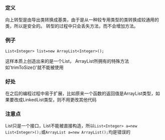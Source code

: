 ### 定义
向上转型是由导出类转换成基类，由于是从一种较专用类型的类转换成较通用的类，所以是安全的。
转型的过程中只会丢失方法，而不会增加方法。

### 例子
```
List<Integer> list=new ArrayList<Integer>();
```
这样本质上创造出来的是一个List， ArrayList所拥有的特殊方法如'trimToSize()'就不能被使用

### 好处
在之后的编程过程中易于扩展，比如原来一个函数的返回值是ArrayList类型，如果要改成LinkedList类型，则不用更改其他代码

### 注意点
List只是一个接口，List不能被直接构造，所以`List<Integer> a=new List<Integer>();`或`ArrayList a=new ArrayList();`均是错误的
